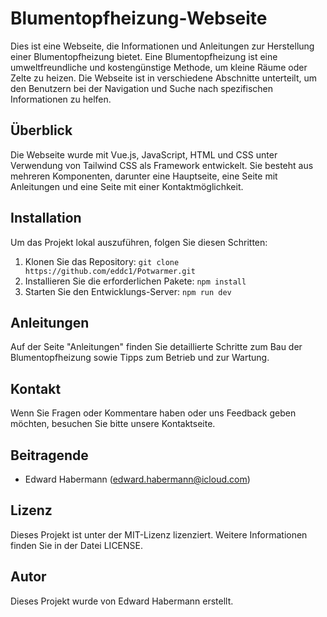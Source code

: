 # Blumentopfheizung-Webseite

Dies ist eine Webseite, die Informationen und Anleitungen zur Herstellung einer Blumentopfheizung bietet. Eine Blumentopfheizung ist eine umweltfreundliche und kostengünstige Methode, um kleine Räume oder Zelte zu heizen. Die Webseite ist in verschiedene Abschnitte unterteilt, um den Benutzern bei der Navigation und Suche nach spezifischen Informationen zu helfen.

## Überblick
Die Webseite wurde mit Vue.js, JavaScript, HTML und CSS unter Verwendung von Tailwind CSS als Framework entwickelt. Sie besteht aus mehreren Komponenten, darunter eine Hauptseite, eine Seite mit Anleitungen und eine Seite mit einer Kontaktmöglichkeit.

## Installation
Um das Projekt lokal auszuführen, folgen Sie diesen Schritten:

1. Klonen Sie das Repository: `git clone https://github.com/eddc1/Potwarmer.git`
2. Installieren Sie die erforderlichen Pakete: `npm install`
3. Starten Sie den Entwicklungs-Server: `npm run dev`

## Anleitungen
Auf der Seite "Anleitungen" finden Sie detaillierte Schritte zum Bau der Blumentopfheizung sowie Tipps zum Betrieb und zur Wartung.

## Kontakt
Wenn Sie Fragen oder Kommentare haben oder uns Feedback geben möchten, besuchen Sie bitte unsere Kontaktseite.

## Beitragende
- Edward Habermann (edward.habermann@icloud.com)

## Lizenz
Dieses Projekt ist unter der MIT-Lizenz lizenziert. Weitere Informationen finden Sie in der Datei LICENSE.

## Autor
Dieses Projekt wurde von Edward Habermann erstellt.
